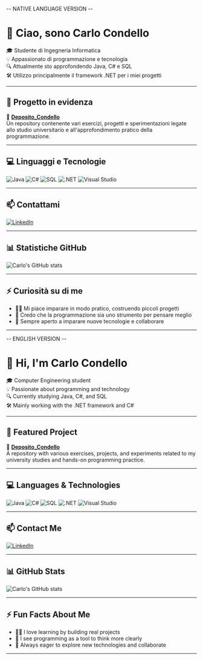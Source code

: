 -- NATIVE LANGUAGE VERSION --

# 👋 Ciao, sono Carlo Condello

🎓 Studente di Ingegneria Informatica  
💡 Appassionato di programmazione e tecnologia  
🔍 Attualmente sto approfondendo Java, C# e SQL  
🛠️ Utilizzo principalmente il framework .NET per i miei progetti

---

## 🚀 Progetto in evidenza

🔗 [**Deposito_Condello**](https://github.com/carlocond/Deposito_Condello)  
Un repository contenente vari esercizi, progetti e sperimentazioni legate allo studio universitario e all'approfondimento pratico della programmazione.

---

## 💻 Linguaggi e Tecnologie

![Java](https://img.shields.io/badge/-Java-red?style=flat&logo=java)
![C#](https://img.shields.io/badge/-CSharp-239120?style=flat&logo=c-sharp&logoColor=white)
![SQL](https://img.shields.io/badge/-SQL-003B57?style=flat&logo=postgresql&logoColor=white)
![.NET](https://img.shields.io/badge/-.NET-512BD4?style=flat&logo=dotnet&logoColor=white)
![Visual Studio](https://img.shields.io/badge/-Visual%20Studio-5C2D91?style=flat&logo=visualstudio&logoColor=white)

---

## 📫 Contattami

[![LinkedIn](https://img.shields.io/badge/-Carlo%20Condello-blue?style=flat&logo=linkedin&logoColor=white)](https://www.linkedin.com/in/carlo-condello-a0a8b1338/)

---

## 📊 Statistiche GitHub

![Carlo's GitHub stats](https://github-readme-stats.vercel.app/api?username=carlocond&show_icons=true&theme=default&hide_title=true)

---

## ⚡ Curiosità su di me
- 🚴‍♂️ Mi piace imparare in modo pratico, costruendo piccoli progetti
- 📘 Credo che la programmazione sia uno strumento per pensare meglio
- 🧠 Sempre aperto a imparare nuove tecnologie e collaborare

---

-- ENGLISH VERSION --

# 👋 Hi, I'm Carlo Condello

🎓 Computer Engineering student  
💡 Passionate about programming and technology  
🔍 Currently studying Java, C#, and SQL  
🛠️ Mainly working with the .NET framework and C#

---

## 🚀 Featured Project

🔗 [**Deposito_Condello**](https://github.com/carlocond/Deposito_Condello)  
A repository with various exercises, projects, and experiments related to my university studies and hands-on programming practice.

---

## 💻 Languages & Technologies

![Java](https://img.shields.io/badge/-Java-red?style=flat&logo=java)
![C#](https://img.shields.io/badge/-CSharp-239120?style=flat&logo=c-sharp&logoColor=white)
![SQL](https://img.shields.io/badge/-SQL-003B57?style=flat&logo=postgresql&logoColor=white)
![.NET](https://img.shields.io/badge/-.NET-512BD4?style=flat&logo=dotnet&logoColor=white)
![Visual Studio](https://img.shields.io/badge/-Visual%20Studio-5C2D91?style=flat&logo=visualstudio&logoColor=white)

---

## 📫 Contact Me

[![LinkedIn](https://img.shields.io/badge/-Carlo%20Condello-blue?style=flat&logo=linkedin&logoColor=white)](https://www.linkedin.com/in/carlo-condello-a0a8b1338/)

---

## 📊 GitHub Stats

![Carlo's GitHub stats](https://github-readme-stats.vercel.app/api?username=carlocond&show_icons=true&theme=default&hide_title=true)

---

## ⚡ Fun Facts About Me
- 🚴‍♂️ I love learning by building real projects
- 📘 I see programming as a tool to think more clearly
- 🧠 Always eager to explore new technologies and collaborate

---
